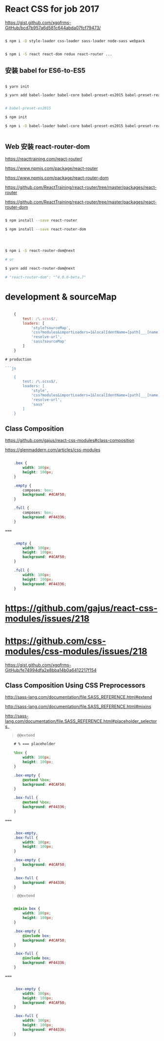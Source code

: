 # React CSS for job 2017 


https://gist.github.com/xgqfrms-GitHub/bcd7b957a6d581c644abda07fcf79473/ 



```sh

$ npm i -D style-loader css-loader sass-loader node-sass webpack


$ npm i -S react react-dom redux react-router ...


``` 

## 安装 babel for ES6-to-ES5 

```sh

$ yarn init

$ yarn add babel-loader babel-core babel-preset-es2015 babel-preset-react --dev


# babel-preset-es2015

$ npm init

$ npm i -D babel-loader babel-core babel-preset-es2015 babel-preset-react



``` 


## Web 安装 react-router-dom

https://reacttraining.com/react-router/

https://www.npmjs.com/package/react-router

https://www.npmjs.com/package/react-router-dom


https://github.com/ReactTraining/react-router/tree/master/packages/react-router

https://github.com/ReactTraining/react-router/tree/master/packages/react-router-dom



```sh

$ npm install --save react-router

$ npm install --save react-router-dom




$ npm i -S react-router-dom@next

# or

$ yarn add react-router-dom@next

# "react-router-dom": "^4.0.0-beta.7"

``` 







# development & sourceMap

```js

    {
        test: /\.scss$/,
        loaders: [
            'style?sourceMap',
            'css?modules&importLoaders=1&localIdentName=[path]___[name]__[local]___[hash:base64:5]',
            'resolve-url',
            'sass?sourceMap'
        ]
    }

# production

```js

    {
        test: /\.scss$/,
        loaders: [
            'style',
            'css?modules&importLoaders=1&localIdentName=[path]___[name]__[local]___[hash:base64:5]',
            'resolve-url',
            'sass'
        ]
    }

``` 





















## Class Composition


https://github.com/gajus/react-css-modules#class-composition

https://glenmaddern.com/articles/css-modules


```css

    .box {
        width: 100px;
        height: 100px;
    }

    .empty {
        composes: box;
        background: #4CAF50;
    }

    .full {
        composes: box;
        background: #F44336;
    }

``` 

`===`

```css

    .empty {
        width: 100px;
        height: 100px;
        background: #4CAF50;
    }

    .full {
        width: 100px;
        height: 100px;
        background: #F44336;
    }

``` 


# https://github.com/gajus/react-css-modules/issues/218

# https://github.com/css-modules/css-modules/issues/218


https://gist.github.com/xgqfrms-GitHub/fe74994dfa2e8bba14b0a6412217f154







## Class Composition Using CSS Preprocessors

http://sass-lang.com/documentation/file.SASS_REFERENCE.html#extend

http://sass-lang.com/documentation/file.SASS_REFERENCE.html#mixins

http://sass-lang.com/documentation/file.SASS_REFERENCE.html#placeholder_selectors_

> `@@extend`

```scss
    # % === placeholder

    %box {
        width: 100px;
        height: 100px;
    }

    .box-empty {
        @extend %box;
        background: #4CAF50;
    }

    .box-full {
        @extend %box;
        background: #F44336;
    }

``` 

`===`

```css

    .box-empty,
    .box-full {
        width: 100px;
        height: 100px;
    }

    .box-empty {
        background: #4CAF50;
    }

    .box-full {
        background: #F44336;
    }

``` 



> `@@extend`


```scss

    @mixin box {
        width: 100px;
        height: 100px;
    }

    .box-empty {
        @include box;
        background: #4CAF50;
    }

    .box-full {
        @include box;
        background: #F44336;
    }

``` 

`===`

```css

    .box-empty {
        width: 100px;
        height: 100px;
        background: #4CAF50;
    }

    .box-full {
        width: 100px;
        height: 100px;
        background: #F44336;
    }

``` 








